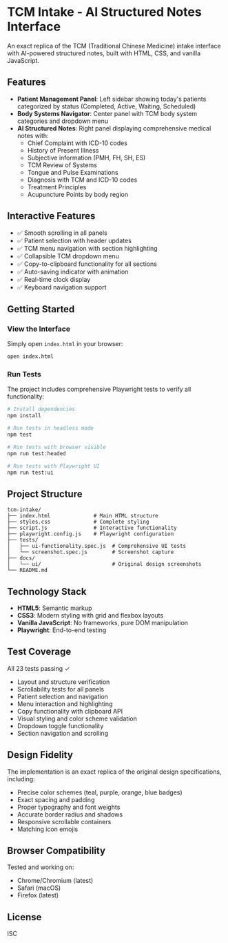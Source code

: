 # TCM Intake - AI Structured Notes Interface

An exact replica of the TCM (Traditional Chinese Medicine) intake interface with AI-powered structured notes, built with HTML, CSS, and vanilla JavaScript.

## Features

- **Patient Management Panel**: Left sidebar showing today's patients categorized by status (Completed, Active, Waiting, Scheduled)
- **Body Systems Navigator**: Center panel with TCM body system categories and dropdown menu
- **AI Structured Notes**: Right panel displaying comprehensive medical notes with:
  - Chief Complaint with ICD-10 codes
  - History of Present Illness
  - Subjective information (PMH, FH, SH, ES)
  - TCM Review of Systems
  - Tongue and Pulse Examinations
  - Diagnosis with TCM and ICD-10 codes
  - Treatment Principles
  - Acupuncture Points by body region

## Interactive Features

- ✅ Smooth scrolling in all panels
- ✅ Patient selection with header updates
- ✅ TCM menu navigation with section highlighting
- ✅ Collapsible TCM dropdown menu
- ✅ Copy-to-clipboard functionality for all sections
- ✅ Auto-saving indicator with animation
- ✅ Real-time clock display
- ✅ Keyboard navigation support

## Getting Started

### View the Interface

Simply open `index.html` in your browser:

```bash
open index.html
```

### Run Tests

The project includes comprehensive Playwright tests to verify all functionality:

```bash
# Install dependencies
npm install

# Run tests in headless mode
npm test

# Run tests with browser visible
npm run test:headed

# Run tests with Playwright UI
npm run test:ui
```

## Project Structure

```
tcm-intake/
├── index.html              # Main HTML structure
├── styles.css              # Complete styling
├── script.js               # Interactive functionality
├── playwright.config.js    # Playwright configuration
├── tests/
│   ├── ui-functionality.spec.js  # Comprehensive UI tests
│   └── screenshot.spec.js        # Screenshot capture
├── docs/
│   └── ui/                       # Original design screenshots
└── README.md
```

## Technology Stack

- **HTML5**: Semantic markup
- **CSS3**: Modern styling with grid and flexbox layouts
- **Vanilla JavaScript**: No frameworks, pure DOM manipulation
- **Playwright**: End-to-end testing

## Test Coverage

All 23 tests passing ✓

- Layout and structure verification
- Scrollability tests for all panels
- Patient selection and navigation
- Menu interaction and highlighting
- Copy functionality with clipboard API
- Visual styling and color scheme validation
- Dropdown toggle functionality
- Section navigation and scrolling

## Design Fidelity

The implementation is an exact replica of the original design specifications, including:

- Precise color schemes (teal, purple, orange, blue badges)
- Exact spacing and padding
- Proper typography and font weights
- Accurate border radius and shadows
- Responsive scrollable containers
- Matching icon emojis

## Browser Compatibility

Tested and working on:
- Chrome/Chromium (latest)
- Safari (macOS)
- Firefox (latest)

## License

ISC
